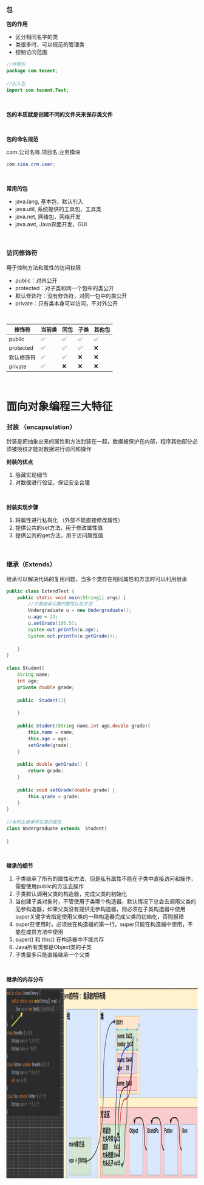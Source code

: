 ### 包

**包的作用**

- 区分相同名字的类
- 类很多时，可以规范的管理类
- 控制访问范围

```java
//声明包
package com.tecent;

//引入包
import com.tecent.Test;
```

<br>

**包的本质就是创建不同的文件夹来保存类文件**

<br>

**包的命名规范**

com.公司名称.项目名.业务模块

```java
com.sina.crm.user;
```

<br>

**常用的包**

- java.lang, 基本包，默认引入
- java.util, 系统提供的工具包，工具类
- java.net, 网络包，网络开发
- java.awt, Java界面开发，GUI

<br>


### 访问修饰符

用于控制方法和属性的访问权限

- public：对外公开
- protected：对子类和同一个包中的类公开
- 默认修饰符：没有修饰符，对同一包中的类公开
- private：只有类本身可以访问，不对外公开

<br>

|  修饰符 | 当前类 | 同包 | 子类 | 其他包 |
|  ---- | ---- | ---- | ---- | ---- | 
| public  | ✅ | ✅ | ✅ | ✅ |
| protected | ✅ | ✅ | ✅ |❌ |
| 默认修饰符  | ✅ | ✅ | ❌ | ❌ |
| private  | ✅ | ❌ | ❌ | ❌ |

<br>

# 面向对象编程三大特征

### 封装 （encapsulation）

封装是把抽象出来的属性和方法封装在一起，数据被保护在内部，程序其他部分必须被授权才能对数据进行访问和操作

**封装的优点**

1. 隐藏实现细节
2. 对数据进行验证，保证安全合理

<br>

**封装实现步骤**
1. 将属性进行私有化 （外部不能直接修改属性）
2. 提供公共的set方法，用于修改属性值
3. 提供公共的get方法，用于访问属性值

<br>

### 继承（Extends）

继承可以解决代码的复用问题，当多个类存在相同属性和方法时可以利用继承

```java
public class ExtendTest {
    public static void main(String[] args) {
        //子类继承父类的属性以及方法
        Undergraduate u = new Undergraduate();
        u.age = 23;
        u.setGrade(100.5);
        System.out.println(u.age);
        System.out.println(u.getGrade());

    }
}

class Student{
    String name;
    int age;
    private double grade;

    public  Student(){

    }

    public Student(String name,int age,double grade){
        this.name = name;
        this.age = age;
        setGrade(grade);
    }

    public double getGrade() {
        return grade;
    }

    public void setGrade(double grade) {
        this.grade = grade;
    }
}

//本科生继承学生类的属性
class Undergraduate extends  Student{

}
```

<br>

**继承的细节**

1. 子类继承了所有的属性和方法，但是私有属性不能在子类中直接访问和操作，需要使用public的方法去操作
2. 子类默认调用父类的构造器，完成父类的初始化
3. 当创建子类对象时，不管使用子类哪个构造器，默认情况下总会去调用父类的无参构造器，如果父类没有提供无参构造器，则必须在子类构造器中使用super关键字去指定使用父类的一种构造器完成父类的初始化，否则报错
4. super在使用时，必须放在构造器的第一行。super只能在构造器中使用，不能在成员方法中使用
5. super() 和 this() 在构造器中不能共存
6. Java所有类都是Object类的子类
7. 子类最多只能直接继承一个父类


<br>

**继承的内存分布**

<img height=500 width=1000 src='../image/继承内存分布.png'>







